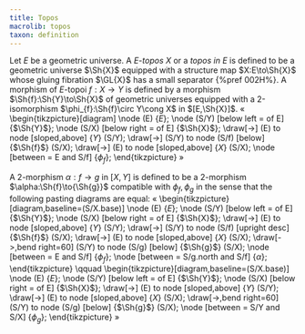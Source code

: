 ```yaml
---
title: Topos
macrolib: topos
taxon: definition
---
```


Let $E$ be a geometric universe. A $E$-*topos* $X$ or a *topos in
$E$* is defined to be a geometric universe $\Sh{X}$ equipped with a structure
map $X:E\to\Sh{X}$ whose gluing fibration $\GL{X}$ has a
small separator {%pref 002H%}. A morphism of $E$-topoi $f:{X}\to{Y}$ is defined by a
morphism $\Sh{f}:\Sh{Y}\to\Sh{X}$ of geometric universes equipped with
a 2-isomorphism $\phi_{f}:\Sh{f}\circ Y\cong X$ in $[E,\Sh{X}]$.
«
    \begin{tikzpicture}[diagram]
      \node (E) {$E$};
      \node (S/Y) [below left = of E] {$\Sh{Y}$};
      \node (S/X) [below right = of E] {$\Sh{X}$};
      \draw[->] (E) to node [sloped,above] {$Y$} (S/Y);
      \draw[->] (S/Y) to node (S/f) [below] {$\Sh{f}$} (S/X);
      \draw[->] (E) to node [sloped,above] {$X$} (S/X);
      \node [between = E and S/f] {$\phi_{f}$};
    \end{tikzpicture}
»

A 2-morphism $\alpha:{f}\to{g}$ in $[X,Y]$ is defined to be a
2-morphism $\alpha:\Sh{f}\to{\Sh{g}}$ compatible with $\phi_{f},\phi_{g}$
in the sense that the following pasting diagrams are equal:
«
  \begin{tikzpicture}[diagram,baseline=(S/X.base)]
    \node (E) {$E$};
    \node (S/Y) [below left = of E] {$\Sh{Y}$};
    \node (S/X) [below right = of E] {$\Sh{X}$};
    \draw[->] (E) to node [sloped,above] {$Y$} (S/Y);
    \draw[->] (S/Y) to node (S/f) [upright desc] {$\Sh{f}$} (S/X);
    \draw[->] (E) to node [sloped,above] {$X$} (S/X);
    \draw[->,bend right=60] (S/Y) to node (S/g) [below] {$\Sh{g}$} (S/X);
    \node [between = E and S/f] {$\phi_{f}$};
    \node [between = S/g.north and S/f] {$\alpha$};
  \end{tikzpicture}
  \qquad
  \begin{tikzpicture}[diagram,baseline=(S/X.base)]
    \node (E) {$E$};
    \node (S/Y) [below left = of E] {$\Sh{Y}$};
    \node (S/X) [below right = of E] {$\Sh{X}$};
    \draw[->] (E) to node [sloped,above] {$Y$} (S/Y);
    \draw[->] (E) to node [sloped,above] {$X$} (S/X);
    \draw[->,bend right=60] (S/Y) to node (S/g) [below] {$\Sh{g}$} (S/X);
    \node [between = S/Y and S/X] {$\phi_g$};
  \end{tikzpicture}
»

